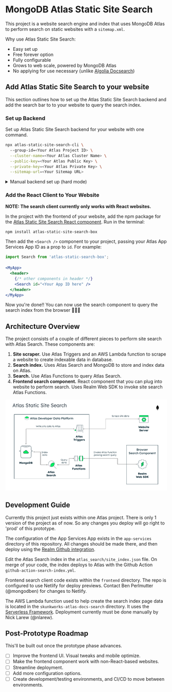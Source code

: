 # MongoDB Atlas Static Site Search

This project is a website search engine and index that uses MongoDB Atlas
to perform search on static websites with a `sitemap.xml`.

Why use Atlas Static Site Search:

- Easy set up
- Free forever option
- Fully configurable
- Grows to web scale, powered by MongoDB Atlas
- No applying for use necessary (unlike [Algolia Docsearch](https://docsearch.algolia.com/))

## Add Atlas Static Site Search to your website

This section outlines how to set up the Atlas Static Site Search backend and add the search bar to to your website to query the search index.

### Set up Backend

Set up Atlas Static Site Search backend for your website with one command.

```sh
npx atlas-static-site-search-cli \        
  --group-id=<Your Atlas Project ID> \
  --cluster-name=<Your Atlas Cluster Name> \
  --public-key=<Your Atlas Public Key> \
  --private-key=<Your Atlas Private Key> \
  --sitemap-url=<Your Sitemap URL>
```

<details>

<summary>Manual backend set up (hard mode)</summary>

This section outlines how you can set up an instance of Atlas Static Site Search
and add it to your website.

### 1. Create an Atlas Project

Register for MongoDB Atlas (if you don't already have an account),
and create a new project.

Follow this guide to get started with Atlas - https://www.mongodb.com/docs/atlas/getting-started/

You can choose a free-tier cluster. Atlas Static Site Search works with it!

### 2. Clone this repository

Git-clone this repository to your computer. You need to clone it to set up
the configuration, which you'll do in the next couple of steps.

```sh
git clone https://github.com/mongodben/atlas-static-site-search.git
```

### 3. Create the Atlas Search index

Before you can create the search index,
you need to get the some data about your Atlas Project.
You must do this to call the Atlas Admin API to create the Atlas Search index
later in this step. Find your Atlas project `Group ID` and `Project Name`.

Navigating to the Project Settings in Atlas, where you can find the `Group ID`
and `Project Name`. For more information about Managing Atlas Project Settings,
refer to the [Manage Project Settings documentation](`Group ID` and `Project Name`).
Save this information for use later in this step.

Next, create a new Atlas Programmatic API Key for the Project following the
[Manage Programmatic Access to a Project documentation](https://www.mongodb.com/docs/atlas/configure-api-access/#manage-programmatic-access-to-a-project).
When setting the Project Permissions for the API Key,
select **Project Search Index Editor**. Copy down the `public key` and `private key`
for use later in this step.

By now you should have the following information ready for use:

- Group ID
- Project Name
- Public API key
- Private API key

Now run the following code in the terminal from the base directory of this repo:

```sh
GROUP_ID=<Atlas Group ID> \
CLUSTER_NAME=<Atlas Cluster Name> \
PUBLIC_KEY=<Project Public API Key> \
PRIVATE_KEY=<Project Private API Key> \
./scripts/create-atlas-search-index.sh atlas_search/site_index.json
```

### 4. Configure App Services

You're going to configure an Atlas App Services App that
Atlas Static Site Search uses to index site data and query Atlas Search.

First, download and configure the Realm CLI following this guide: https://www.mongodb.com/docs/atlas/app-services/cli/#installation

Add the full link to your website's `sitemap.xml` file to `app-services/values/SITEMAP_URL.json`. It should look like:

```json
{
  "name": "SITEMAP_URL",
  "value": "https://www.mongodb.com/docs/realm/sitemap.xml",
  "from_secret": false
}
```

Create a new App Services App that you'll deploy the config in the `app-serivces`
directory of this repo to. Do this by follwoing this guide: https://www.mongodb.com/docs/atlas/app-services/manage-apps/create/create-with-ui/

Copy the **App ID**, and add it to the the file `app-services/realm_config.json`
in the field `"app_id"`. Update any other config in `realm_config.json` as necessary.
For more information on updating `realm_config.json`, refer to the App configuration
reference - https://www.mongodb.com/docs/atlas/app-services/manage-apps/configure/config/app/

Once you're done, `realm_config.json` should look like:

```json
{
  "app_id": "docs-search-cxodi",
  "config_version": 20210101,
  "name": "docs-search",
  "location": "US-VA",
  "provider_region": "aws-us-east-1",
  "deployment_model": "LOCAL"
}
```

### 5. Deploy App Services

You're now ready to deploy the App to App Services.

Open your terminal, and enter the `app-services` directory.

Run the following command:

```sh
realm-cli push
```

Now you have successfully set up the Atlas Static Site Search backend.
The only thing left is to set up the client to query it from your website.

</details>

### Add the React Client to Your Website

**NOTE: The search client currently only works with React websites.**

In the project with the frontend of your website, add the npm package for the
[Atlas Static Site Search React component](https://github.com/joonyoungleeduke/atlas-static-site-search-box). Run in the terminal:

```sh
npm install atlas-static-site-search-box
```

Then add the `<Search />` component to your project,
passing your Atlas App Services App ID as a prop to `id`. For example:

```jsx
import Search from 'atlas-static-search-box';

<MyApp>
  <header>
    {/* other components in header */}
    <Search id="<Your App ID here" />
  </header>
</MyApp>
```

Now you're done!! You can now use the search component to query the search index
from the browser 🚀🚀🚀

## Architecture Overview

The project consists of a couple of different pieces to perform site search with
Atlas Search. These components are:

1. **Site scraper.** Use Atlas Triggers and an AWS Lambda function
   to scrape a website to create indexable data in database.
1. **Search index.** Uses Atlas Search and MongoDB to store and index data
   on Atlas.
1. **Search.** Use Atlas Functions to query Atlas Search.
1. **Frontend search component.** React component that you can plug into website
   to perform search. Uses Realm Web SDK to invoke site search Atlas Functions.

![Atlas Static Site Search Architectural Overview](./assets/architecture.png)

## Development Guide

Currently this project just exists within one Atlas project. There is only 1 version
of the project as of now. So any changes you deploy will go right to 'prod' of this
prototype.

The configuration of the App Services App exists in the `app-services` directory
of this repository. All changes should be made there, and then deploy using the
[Realm Github integration](https://www.mongodb.com/docs/atlas/app-services/manage-apps/deploy/automated/deploy-automatically-with-github/).

Edit the Atlas Search index in the `atlas_search/site_index.json` file.
On merge of your code, the index deploys to Atlas with the Github Action
`github-action-search-index.yml`.

Frontend search client code exists within the `frontend` directory.
The repo is configured to use Netlify for deploy previews.
Contact Ben Perlmutter (@mongodben) for changes to Netlify.

The AWS Lambda function used to help create the search index page data
is located in the `skunkworks-atlas-docs-search` directory. It uses the
[Serverless Framework](https://www.serverless.com/framework/docs/providers/aws/guide/intro). Deployment currently must be done manually by Nick Larew (@nlarew).

## Post-Prototype Roadmap

This'll be built out once the prototype phase advances.

- [ ] Improve the frontend UI. Visual tweaks and mobile optimize.
- [ ] Make the frontend component work with non-React-based websites.
- [ ] Streamline deployment.
- [ ] Add more configuration options.
- [ ] Create development/testing environments, and CI/CD to move between environments.
